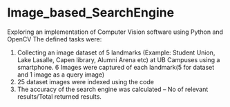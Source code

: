 # Image_based_SearchEngine
 
Exploring an implementation of Computer Vision software using Python and OpenCV
The defined tasks were:
1. Collecting an image dataset of 5 landmarks (Example: Student Union, Lake Lasalle, Capen library, Alumni Arena etc) at UB Campuses using a smartphone. 6 Images were captured of each landmark(5 for dataset and 1 image as a query image)
2. 25 dataset images were indexed using the code
3. The accuracy of the search engine was calculated – No of relevant results/Total returned results.
